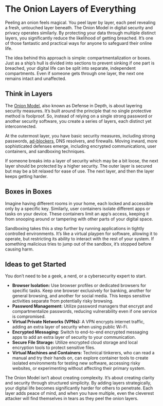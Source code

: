 # The Onion Layers of Everything

Peeling an onion feels magical. You peel layer by layer, each peel revealing a fresh, untouched layer beneath. The Onion Model in digital security and privacy operates similarly. By protecting your data through multiple distinct layers, you significantly reduce the likelihood of getting breached. It’s one of those fantastic and practical ways for anyone to safeguard their online life.

The idea behind this approach is simple: compartmentalization or boxes. Just as a ship’s hull is divided into sections to prevent sinking if one part is breached, your digital life can be split into separate, independent compartments. Even if someone gets through one layer, the next one remains intact and unaffected.

## Think in Layers

The [Onion Model](https://en.wikipedia.org/wiki/Onion_model), also known as Defense in Depth, is about layering security measures. It’s built around the principle that no single protective method is foolproof. So, instead of relying on a single strong password or another security software, you create a series of layers, each distinct yet interconnected.

At the outermost layer, you have basic security measures, including strong passwords, [ad-blockers](/2024/i-block-ads/), DNS resolvers, and firewalls. Moving inward, more sophisticated defenses emerge, including encrypted communications, user containers, and sandboxing techniques.

If someone breaks into a layer of security which may be a bit loose, the next layer should be protected by a higher security. The outer layer is secured but may be a bit relaxed for ease of use. The next layer, and then the layer keeps getting harder.

## Boxes in Boxes

Imagine having different rooms in your home, each locked and accessible only by a specific key. Similarly, user containers isolate different apps or tasks on your device. These containers limit an app’s access, keeping it from snooping around or tampering with other parts of your digital space.

Sandboxing takes this a step further by running applications in tightly controlled environments. It’s like a virtual playpen for software, allowing it to operate, but restricting its ability to interact with the rest of your system. If something malicious tries to jump out of the sandbox, it’s stopped before causing harm.

## Ideas to get Started

You don’t need to be a geek, a nerd, or a cybersecurity expert to start. 

- **Browser Isolation:** Use browser profiles or dedicated browsers for specific tasks. Keep one browser exclusively for banking, another for general browsing, and another for social media. This keeps sensitive activities separate from potentially risky browsing.
- **Password Management:** Utilize password managers that encrypt and compartmentalize passwords, reducing vulnerability even if one service is compromised.
- **Virtual Private Networks (VPNs):** A VPN encrypts internet traffic, adding an extra layer of security when using public Wi-Fi.
- **Encrypted Messaging:** Switch to end-to-end encrypted messaging apps to add an extra layer of security to your communication.
- **Secure File Storage:** Utilize encrypted cloud storage and local encryption tools to protect sensitive files.
- **Virtual Machines and Containers:** Technical tinkerers, who can read a manual and try their hands on, can explore container tools to create isolated environments for testing new software, accessing risky websites, or experimenting without affecting their primary system.

The Onion Model isn’t about creating complexity. It’s about creating clarity and security through structured simplicity. By adding layers strategically, your digital life becomes significantly harder for others to penetrate. Each layer adds peace of mind, and when you have multiple, even the cleverest attacker will find themselves in tears as they peel the onion layers.